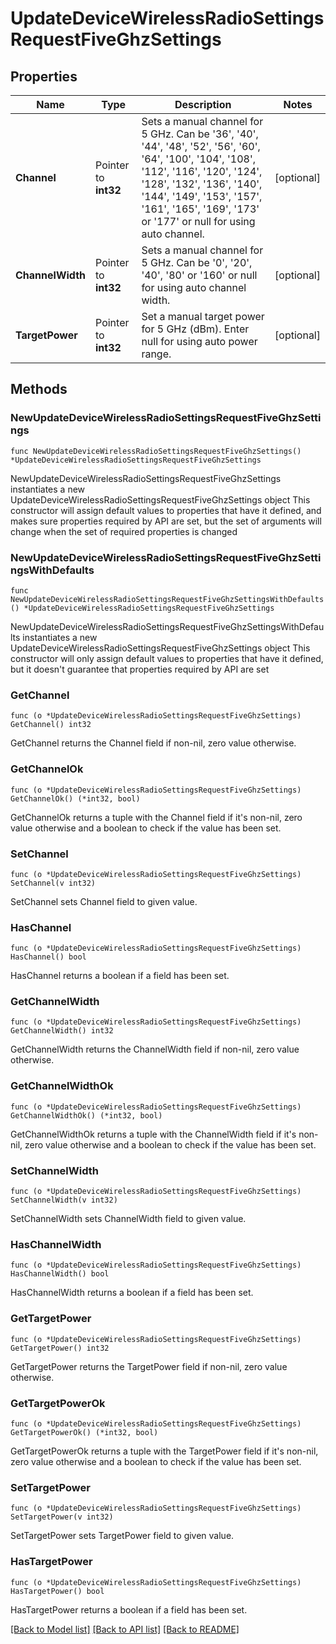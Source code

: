 # UpdateDeviceWirelessRadioSettingsRequestFiveGhzSettings

## Properties

Name | Type | Description | Notes
------------ | ------------- | ------------- | -------------
**Channel** | Pointer to **int32** | Sets a manual channel for 5 GHz. Can be &#39;36&#39;, &#39;40&#39;, &#39;44&#39;, &#39;48&#39;, &#39;52&#39;, &#39;56&#39;, &#39;60&#39;, &#39;64&#39;, &#39;100&#39;, &#39;104&#39;, &#39;108&#39;, &#39;112&#39;, &#39;116&#39;, &#39;120&#39;, &#39;124&#39;, &#39;128&#39;, &#39;132&#39;, &#39;136&#39;, &#39;140&#39;, &#39;144&#39;, &#39;149&#39;, &#39;153&#39;, &#39;157&#39;, &#39;161&#39;, &#39;165&#39;, &#39;169&#39;, &#39;173&#39; or &#39;177&#39; or null for using auto channel. | [optional] 
**ChannelWidth** | Pointer to **int32** | Sets a manual channel for 5 GHz. Can be &#39;0&#39;, &#39;20&#39;, &#39;40&#39;, &#39;80&#39; or &#39;160&#39; or null for using auto channel width. | [optional] 
**TargetPower** | Pointer to **int32** | Set a manual target power for 5 GHz (dBm). Enter null for using auto power range. | [optional] 

## Methods

### NewUpdateDeviceWirelessRadioSettingsRequestFiveGhzSettings

`func NewUpdateDeviceWirelessRadioSettingsRequestFiveGhzSettings() *UpdateDeviceWirelessRadioSettingsRequestFiveGhzSettings`

NewUpdateDeviceWirelessRadioSettingsRequestFiveGhzSettings instantiates a new UpdateDeviceWirelessRadioSettingsRequestFiveGhzSettings object
This constructor will assign default values to properties that have it defined,
and makes sure properties required by API are set, but the set of arguments
will change when the set of required properties is changed

### NewUpdateDeviceWirelessRadioSettingsRequestFiveGhzSettingsWithDefaults

`func NewUpdateDeviceWirelessRadioSettingsRequestFiveGhzSettingsWithDefaults() *UpdateDeviceWirelessRadioSettingsRequestFiveGhzSettings`

NewUpdateDeviceWirelessRadioSettingsRequestFiveGhzSettingsWithDefaults instantiates a new UpdateDeviceWirelessRadioSettingsRequestFiveGhzSettings object
This constructor will only assign default values to properties that have it defined,
but it doesn't guarantee that properties required by API are set

### GetChannel

`func (o *UpdateDeviceWirelessRadioSettingsRequestFiveGhzSettings) GetChannel() int32`

GetChannel returns the Channel field if non-nil, zero value otherwise.

### GetChannelOk

`func (o *UpdateDeviceWirelessRadioSettingsRequestFiveGhzSettings) GetChannelOk() (*int32, bool)`

GetChannelOk returns a tuple with the Channel field if it's non-nil, zero value otherwise
and a boolean to check if the value has been set.

### SetChannel

`func (o *UpdateDeviceWirelessRadioSettingsRequestFiveGhzSettings) SetChannel(v int32)`

SetChannel sets Channel field to given value.

### HasChannel

`func (o *UpdateDeviceWirelessRadioSettingsRequestFiveGhzSettings) HasChannel() bool`

HasChannel returns a boolean if a field has been set.

### GetChannelWidth

`func (o *UpdateDeviceWirelessRadioSettingsRequestFiveGhzSettings) GetChannelWidth() int32`

GetChannelWidth returns the ChannelWidth field if non-nil, zero value otherwise.

### GetChannelWidthOk

`func (o *UpdateDeviceWirelessRadioSettingsRequestFiveGhzSettings) GetChannelWidthOk() (*int32, bool)`

GetChannelWidthOk returns a tuple with the ChannelWidth field if it's non-nil, zero value otherwise
and a boolean to check if the value has been set.

### SetChannelWidth

`func (o *UpdateDeviceWirelessRadioSettingsRequestFiveGhzSettings) SetChannelWidth(v int32)`

SetChannelWidth sets ChannelWidth field to given value.

### HasChannelWidth

`func (o *UpdateDeviceWirelessRadioSettingsRequestFiveGhzSettings) HasChannelWidth() bool`

HasChannelWidth returns a boolean if a field has been set.

### GetTargetPower

`func (o *UpdateDeviceWirelessRadioSettingsRequestFiveGhzSettings) GetTargetPower() int32`

GetTargetPower returns the TargetPower field if non-nil, zero value otherwise.

### GetTargetPowerOk

`func (o *UpdateDeviceWirelessRadioSettingsRequestFiveGhzSettings) GetTargetPowerOk() (*int32, bool)`

GetTargetPowerOk returns a tuple with the TargetPower field if it's non-nil, zero value otherwise
and a boolean to check if the value has been set.

### SetTargetPower

`func (o *UpdateDeviceWirelessRadioSettingsRequestFiveGhzSettings) SetTargetPower(v int32)`

SetTargetPower sets TargetPower field to given value.

### HasTargetPower

`func (o *UpdateDeviceWirelessRadioSettingsRequestFiveGhzSettings) HasTargetPower() bool`

HasTargetPower returns a boolean if a field has been set.


[[Back to Model list]](../README.md#documentation-for-models) [[Back to API list]](../README.md#documentation-for-api-endpoints) [[Back to README]](../README.md)


